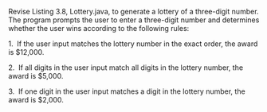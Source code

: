 Revise Listing 3.8, Lottery.java, to generate a lottery of a three-digit number. The program prompts the user to enter a three-digit number and determines whether the user wins according to the following rules:  
  
1.  If the user input matches the lottery number in the exact order, the award is $12,000.  
  
2.  If all digits in the user input match all digits in the lottery number, the award is $5,000.  
  
3.  If one digit in the user input matches a digit in the lottery number, the award is $2,000.